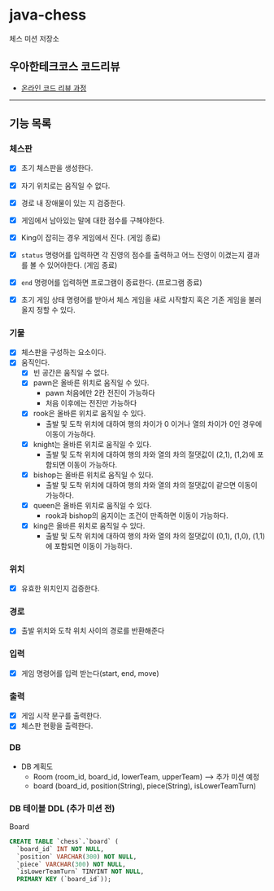 # java-chess

체스 미션 저장소

## 우아한테크코스 코드리뷰

- [온라인 코드 리뷰 과정](https://github.com/woowacourse/woowacourse-docs/blob/master/maincourse/README.md)

----

## 기능 목록

### 체스판
- [x] 초기 체스판을 생성한다.
- [x] 자기 위치로는 움직일 수 없다.
- [x] 경로 내 장애물이 있는 지 검증한다.
- [x] 게임에서 남아있는 말에 대한 점수를 구해야한다.

- [x] King이 잡히는 경우 게임에서 진다. (게임 종료)
- [x] `status` 명령어를 입력하면 각 진영의 점수를 출력하고 어느 진영이 이겼는지 결과를 볼 수 있어야한다. (게임 종료)
- [x] `end` 명령어를 입력하면 프로그램이 종료한다. (프로그램 종료)
- [x] 초기 게임 상태 명령어를 받아서 체스 게임을 새로 시작할지 혹은 기존 게임을 불러올지 정할 수 있다.

### 기물 
- [x] 체스판을 구성하는 요소이다.
- [x] 움직인다.
    - [x] 빈 공간은 움직일 수 없다.
    - [x] pawn은 올바른 위치로 움직일 수 있다.
      - pawn 처음에만 2칸 전진이 가능하다
      - 처음 이후에는 전진만 가능하다
    - [x] rook은 올바른 위치로 움직일 수 있다.
      - 출발 및 도착 위치에 대하여 행의 차이가 0 이거나 열의 차이가 0인 경우에 이동이 가능하다.
    - [x] knight는 올바른 위치로 움직일 수 있다.
      - 출발 및 도착 위치에 대하여 행의 차와 열의 차의 절댓값이 (2,1), (1,2)에 포함되면 이동이 가능하다.
    - [x] bishop는 올바른 위치로 움직일 수 있다.
      - 출발 및 도착 위치에 대하여 행의 차와 열의 차의 절댓값이 같으면 이동이 가능하다.
    - [x] queen은 올바른 위치로 움직일 수 있다.
      - rook과 bishop의 움지이는 조건이 만족하면 이동이 가능하다.
    - [x] king은 올바른 위치로 움직일 수 있다.
      - 출발 및 도착 위치에 대하여 행의 차와 열의 차의 절댓값이 (0,1), (1,0), (1,1)에 포함되면 이동이 가능하다.

### 위치 
- [x] 유효한 위치인지 검증한다.

### 경로
- [x] 출발 위치와 도착 위치 사이의 경로를 반환해준다

### 입력
- [x] 게임 명령어를 입력 받는다(start, end, move)

### 출력
- [x] 게임 시작 문구를 출력한다.
- [x] 체스판 현황을 출력한다.

### DB
- DB 계획도
  - Room (room_id, board_id, lowerTeam, upperTeam) --> 추가 미션 예정
  - board (board_id, position(String), piece(String), isLowerTeamTurn)
  

### DB 테이블 DDL (추가 미션 전)
Board 
```sql
CREATE TABLE `chess`.`board` (
  `board_id` INT NOT NULL,
  `position` VARCHAR(300) NOT NULL,
  `piece` VARCHAR(300) NOT NULL,
  `isLowerTeamTurn` TINYINT NOT NULL,
  PRIMARY KEY (`board_id`));
```



